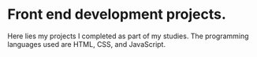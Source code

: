 # Front end development projects.
Here lies my projects I completed as part of my studies. The programming languages used are HTML, CSS, and JavaScript.
